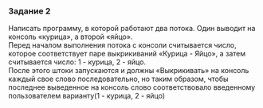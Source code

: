 ### Задание 2
Написать программу, в которой работают два потока. Один выводит на консоль
«курица», а второй «яйцо». </br>
Перед началом выполнения потока с консоли считывается число, которое
соответствует паре выкрикиваний «Курица - Яйцо», а затем считывается число: 1 -
курица, 2 - яйцо. </br>
После этого штоки запускаются и должны «Выкрикивать» на консоль каждый свое
слово последовательно, но таким образом, чтобы последнее выведенное на консоль
слово соответствовало введенному пользователем варианту(1 - курица, 2 - яйцо) </br>